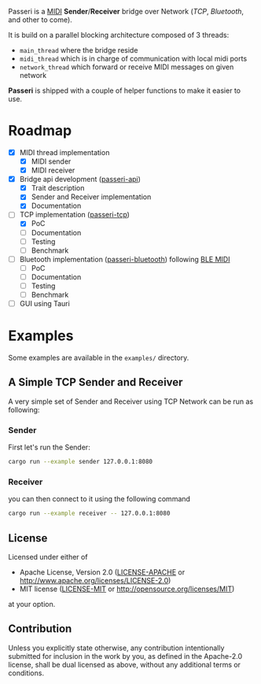 Passeri is a [MIDI](https://en.wikipedia.org/wiki/MIDI) **Sender**/**Receiver** bridge over Network (*TCP*, *Bluetooth*, and other to come).

It is build on a parallel blocking architecture composed of 3 threads:
- `main_thread` where the bridge reside
- `midi_thread` which is in charge of communication with local midi ports
- `network_thread` which forward or receive MIDI messages on given network

**Passeri** is shipped with a couple of helper functions to make it easier to use.

# Roadmap
- [X] MIDI thread implementation
	- [x] MIDI sender
	- [x] MIDI receiver
- [X] Bridge api development ([passeri-api](passeri-api))
	- [x] Trait description
	- [x] Sender and Receiver implementation
	- [x] Documentation
- [ ] TCP implementation ([passeri-tcp](passeri-tcp))
	- [X] PoC
	- [ ] Documentation
	- [ ] Testing
	- [ ] Benchmark
- [ ] Bluetooth implementation ([passeri-bluetooth](passeri-bluetooth)) following [BLE MIDI](https://hangar42.nl/wp-content/uploads/2017/10/BLE-MIDI-spec.pdf)
	- [ ] PoC
	- [ ] Documentation
	- [ ] Testing
	- [ ] Benchmark
- [ ] GUI using Tauri

# Examples
Some examples are available in the `examples/` directory.

## A Simple TCP Sender and Receiver
A very simple set of Sender and Receiver using TCP Network can be run as following:

### Sender
First let's run the Sender:
```sh
cargo run --example sender 127.0.0.1:8080
```

### Receiver
you can then connect to it using the following command
```sh
cargo run --example receiver -- 127.0.0.1:8080
```

## License

Licensed under either of

 * Apache License, Version 2.0
   ([LICENSE-APACHE](LICENSE-APACHE) or http://www.apache.org/licenses/LICENSE-2.0)
 * MIT license
   ([LICENSE-MIT](LICENSE-MIT) or http://opensource.org/licenses/MIT)

at your option.

## Contribution

Unless you explicitly state otherwise, any contribution intentionally submitted
for inclusion in the work by you, as defined in the Apache-2.0 license, shall be
dual licensed as above, without any additional terms or conditions.
